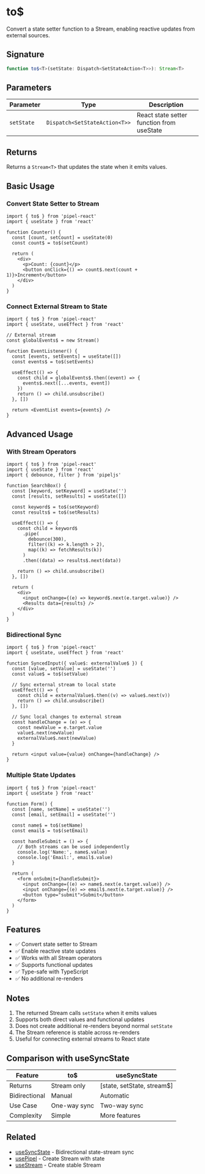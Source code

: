 # to$

Convert a state setter function to a Stream, enabling reactive updates from external sources.

## Signature

```typescript
function to$<T>(setState: Dispatch<SetStateAction<T>>): Stream<T>
```

## Parameters

| Parameter  | Type                          | Description                               |
| ---------- | ----------------------------- | ----------------------------------------- |
| `setState` | `Dispatch<SetStateAction<T>>` | React state setter function from useState |

## Returns

Returns a `Stream<T>` that updates the state when it emits values.

## Basic Usage

### Convert State Setter to Stream

```tsx
import { to$ } from 'pipel-react'
import { useState } from 'react'

function Counter() {
  const [count, setCount] = useState(0)
  const count$ = to$(setCount)

  return (
    <div>
      <p>Count: {count}</p>
      <button onClick={() => count$.next(count + 1)}>Increment</button>
    </div>
  )
}
```

### Connect External Stream to State

```tsx
import { to$ } from 'pipel-react'
import { useState, useEffect } from 'react'

// External stream
const globalEvents$ = new Stream()

function EventListener() {
  const [events, setEvents] = useState([])
  const events$ = to$(setEvents)

  useEffect(() => {
    const child = globalEvents$.then((event) => {
      events$.next([...events, event])
    })
    return () => child.unsubscribe()
  }, [])

  return <EventList events={events} />
}
```

## Advanced Usage

### With Stream Operators

```tsx
import { to$ } from 'pipel-react'
import { useState } from 'react'
import { debounce, filter } from 'pipeljs'

function SearchBox() {
  const [keyword, setKeyword] = useState('')
  const [results, setResults] = useState([])

  const keyword$ = to$(setKeyword)
  const results$ = to$(setResults)

  useEffect(() => {
    const child = keyword$
      .pipe(
        debounce(300),
        filter((k) => k.length > 2),
        map((k) => fetchResults(k))
      )
      .then((data) => results$.next(data))

    return () => child.unsubscribe()
  }, [])

  return (
    <div>
      <input onChange={(e) => keyword$.next(e.target.value)} />
      <Results data={results} />
    </div>
  )
}
```

### Bidirectional Sync

```tsx
import { to$ } from 'pipel-react'
import { useState, useEffect } from 'react'

function SyncedInput({ value$: externalValue$ }) {
  const [value, setValue] = useState('')
  const value$ = to$(setValue)

  // Sync external stream to local state
  useEffect(() => {
    const child = externalValue$.then((v) => value$.next(v))
    return () => child.unsubscribe()
  }, [])

  // Sync local changes to external stream
  const handleChange = (e) => {
    const newValue = e.target.value
    value$.next(newValue)
    externalValue$.next(newValue)
  }

  return <input value={value} onChange={handleChange} />
}
```

### Multiple State Updates

```tsx
import { to$ } from 'pipel-react'
import { useState } from 'react'

function Form() {
  const [name, setName] = useState('')
  const [email, setEmail] = useState('')

  const name$ = to$(setName)
  const email$ = to$(setEmail)

  const handleSubmit = () => {
    // Both streams can be used independently
    console.log('Name:', name$.value)
    console.log('Email:', email$.value)
  }

  return (
    <form onSubmit={handleSubmit}>
      <input onChange={(e) => name$.next(e.target.value)} />
      <input onChange={(e) => email$.next(e.target.value)} />
      <button type="submit">Submit</button>
    </form>
  )
}
```

## Features

- ✅ Convert state setter to Stream
- ✅ Enable reactive state updates
- ✅ Works with all Stream operators
- ✅ Supports functional updates
- ✅ Type-safe with TypeScript
- ✅ No additional re-renders

## Notes

1. The returned Stream calls `setState` when it emits values
2. Supports both direct values and functional updates
3. Does not create additional re-renders beyond normal `setState`
4. The Stream reference is stable across re-renders
5. Useful for connecting external streams to React state

## Comparison with useSyncState

| Feature       | to$          | useSyncState               |
| ------------- | ------------ | -------------------------- |
| Returns       | Stream only  | [state, setState, stream$] |
| Bidirectional | Manual       | Automatic                  |
| Use Case      | One-way sync | Two-way sync               |
| Complexity    | Simple       | More features              |

## Related

- [useSyncState](/core/useSyncState/) - Bidirectional state-stream sync
- [usePipel](/core/usePipel/) - Create Stream with state
- [useStream](/core/useStream/) - Create stable Stream
